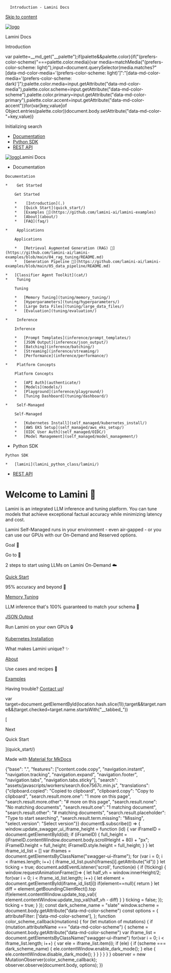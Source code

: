       Introduction - Lamini Docs  
[Skip to content](#welcome-to-lamini)

[![logo](assets/logo.png)](. "Lamini Docs")

Lamini Docs

Introduction

  

var palette=\_\_md\_get("\_\_palette");if(palette&&palette.color){if("(prefers-color-scheme)"===palette.color.media){var media=matchMedia("(prefers-color-scheme: light)"),input=document.querySelector(media.matches?"\[data-md-color-media='(prefers-color-scheme: light)'\]":"\[data-md-color-media='(prefers-color-scheme: dark)'\]");palette.color.media=input.getAttribute("data-md-color-media"),palette.color.scheme=input.getAttribute("data-md-color-scheme"),palette.color.primary=input.getAttribute("data-md-color-primary"),palette.color.accent=input.getAttribute("data-md-color-accent")}for(var\[key,value\]of Object.entries(palette.color))document.body.setAttribute("data-md-color-"+key,value)}

Initializing search

*   [Documentation](.)
*   [Python SDK](lamini_python_class/lamini/)
*   [REST API](api/)

 [![logo](assets/logo.png)](. "Lamini Docs")Lamini Docs

*    Documentation
    
    Documentation
    
    *    Get Started
        
        Get Started
        
        *    [Introduction](.)
        *   [Quick Start](quick_start/)
        *   [Examples 🔗](https://github.com/lamini-ai/lamini-examples)
        *   [About](about/)
        *   [FAQ](faq/)
        
    *    Applications
        
        Applications
        
        *   [Retrieval Augmented Generation (RAG) 🔗](https://github.com/lamini-ai/lamini-examples/blob/main/04_rag_tuning/README.md)
        *   [Generation Pipeline 🔗](https://github.com/lamini-ai/lamini-examples/blob/main/05_data_pipeline/README.md)
        
    *   [Classifier Agent Toolkit](cat/)
    *    Tuning
        
        Tuning
        
        *   [Memory Tuning](tuning/memory_tuning/)
        *   [Hyperparameters](tuning/hyperparameters/)
        *   [Large Data Files](tuning/large_data_files/)
        *   [Evaluation](tuning/evaluation/)
        
    *    Inference
        
        Inference
        
        *   [Prompt Templates](inference/prompt_templates/)
        *   [JSON Output](inference/json_output/)
        *   [Batching](inference/batching/)
        *   [Streaming](inference/streaming/)
        *   [Performance](inference/performance/)
        
    *    Platform Concepts
        
        Platform Concepts
        
        *   [API Auth](authenticate/)
        *   [Models](models/)
        *   [Playground](inference/playground/)
        *   [Tuning Dashboard](tuning/dashboard/)
        
    *    Self-Managed
        
        Self-Managed
        
        *   [Kubernetes Install](self_managed/kubernetes_install/)
        *   [AWS EKS Setup](self_managed/aws_eks_setup/)
        *   [OIDC User Auth](self_managed/OIDC/)
        *   [Model Management](self_managed/model_management/)
        
    
*    Python SDK
    
    Python SDK
    
    *   [lamini](lamini_python_class/lamini/)
    
*   [REST API](api/)

Welcome to Lamini 🦙
====================

Lamini is an integrated LLM inference and tuning platform. You can tune models that achieve exceptional factual accuracy while minimizing latency and cost.

Lamini Self-Managed runs in your environment - even air-gapped - or you can use our GPUs with our On-Demand and Reserved options.

Goal 🏁

Go to 🔗

2 steps to start using LLMs on Lamini On-Demand ☁️

[Quick Start](/quick_start)

95% accuracy and beyond 🧠

[Memory Tuning](/tuning/memory_tuning/)

LLM inference that's 100% guaranteed to match your schema 💯

[JSON Output](/inference/json_output/)

Run Lamini on your own GPUs 🔒

[Kubernetes Installation](/self_managed/kubernetes_install)

What makes Lamini unique? ✨

[About](/about)

Use cases and recipes 🥘

[Examples](https://github.com/lamini-ai/lamini-examples/)

Having trouble? [Contact us](https://www.lamini.ai/contact)!

var target=document.getElementById(location.hash.slice(1));target&&target.name&&(target.checked=target.name.startsWith("\_\_tabbed\_"))

[

Next

Quick Start

](quick_start/)

Made with [Material for MkDocs](https://squidfunk.github.io/mkdocs-material/)

{"base": ".", "features": \["content.code.copy", "navigation.instant", "navigation.tracking", "navigation.expand", "navigation.footer", "navigation.tabs", "navigation.tabs.sticky"\], "search": "assets/javascripts/workers/search.6ce7567c.min.js", "translations": {"clipboard.copied": "Copied to clipboard", "clipboard.copy": "Copy to clipboard", "search.result.more.one": "1 more on this page", "search.result.more.other": "# more on this page", "search.result.none": "No matching documents", "search.result.one": "1 matching document", "search.result.other": "# matching documents", "search.result.placeholder": "Type to start searching", "search.result.term.missing": "Missing", "select.version": "Select version"}} document$.subscribe(() => { window.update\_swagger\_ui\_iframe\_height = function (id) { var iFrameID = document.getElementById(id); if (iFrameID) { full\_height = (iFrameID.contentWindow.document.body.scrollHeight + 80) + "px"; iFrameID.height = full\_height; iFrameID.style.height = full\_height; } } let iframe\_id\_list = \[\] var iframes = document.getElementsByClassName("swagger-ui-iframe"); for (var i = 0; i < iframes.length; i++) { iframe\_id\_list.push(iframes\[i\].getAttribute("id")) } let ticking = true; document.addEventListener('scroll', function(e) { if (!ticking) { window.requestAnimationFrame(()=> { let half\_vh = window.innerHeight/2; for(var i = 0; i < iframe\_id\_list.length; i++) { let element = document.getElementById(iframe\_id\_list\[i\]) if(element==null){ return } let diff = element.getBoundingClientRect().top if(element.contentWindow.update\_top\_val){ element.contentWindow.update\_top\_val(half\_vh - diff) } } ticking = false; }); ticking = true; } }); const dark\_scheme\_name = "slate" window.scheme = document.body.getAttribute("data-md-color-scheme") const options = { attributeFilter: \['data-md-color-scheme'\], }; function color\_scheme\_callback(mutations) { for (let mutation of mutations) { if (mutation.attributeName === "data-md-color-scheme") { scheme = document.body.getAttribute("data-md-color-scheme") var iframe\_list = document.getElementsByClassName("swagger-ui-iframe") for(var i = 0; i < iframe\_list.length; i++) { var ele = iframe\_list.item(i); if (ele) { if (scheme === dark\_scheme\_name) { ele.contentWindow.enable\_dark\_mode(); } else { ele.contentWindow.disable\_dark\_mode(); } } } } } } observer = new MutationObserver(color\_scheme\_callback); observer.observe(document.body, options); })
